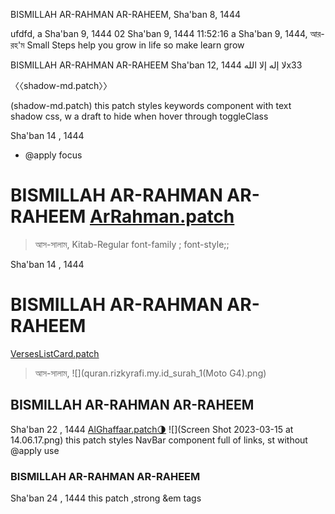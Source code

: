 BISMILLAH AR-RAHMAN AR-RAHEEM, Sha'ban 8, 1444


ufdfd,  a Sha'ban 9, 1444 02
Sha'ban 9, 1444 11:52:16
a Sha'ban 9, 1444, আর-রহ'ম
Small Steps help you grow in life so make learn grow

[]()
[]()
[]()

BISMILLAH AR-RAHMAN AR-RAHEEM
 Sha'ban 12, 1444
 لا إله إلا اللهx33

〈〈shadow-md.patch〉〉
[](shadow-md.patch)

[](shadow-md.patch)(shadow-md.patch)
this patch styles keywords component with text shadow css, w
a draft to hide when hover
through toggleClass

[](shadow-md.patch)

[]()
[]()Sha'ban 14 , 1444
[](focus.patch)
+  @apply focus
# BISMILLAH AR-RAHMAN AR-RAHEEM [ArRahman.patch](ArRahman.patch)
> আস-সালাম, Kitab-Regular font-family ; font-style;;
<!-- اللهم صل على محمد وعلى آل محمد -->
[]()Sha'ban 14 , 1444
# BISMILLAH AR-RAHMAN AR-RAHEEM
[VersesListCard.patch](VersesListCard.patch)
> আস-সালাম,
![](quran.rizkyrafi.my.id_surah_1(Moto G4).png)

## BISMILLAH AR-RAHMAN AR-RAHEEM
Sha'ban 22 , 1444
[AlGhaffaar.patch🌗️](AlGhaffaar.patch)
![](Screen Shot 2023-03-15 at 14.06.17.png)
this patch styles NavBar component full of links, st without   @apply use

### BISMILLAH AR-RAHMAN AR-RAHEEM
Sha'ban 24 , 1444
[](page.patch)
this patch ,strong &em  tags



